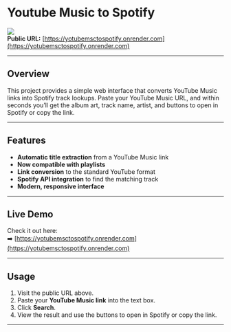 # Youtube Music to Spotify

![](https://img.shields.io/badge/status-live-success)  
**Public URL:** [https://yotubemsctospotify.onrender.com](https://yotubemsctospotify.onrender.com)

---

## Overview

This project provides a simple web interface that converts YouTube Music links into Spotify track lookups. Paste your YouTube Music URL, and within seconds you’ll get the album art, track name, artist, and buttons to open in Spotify or copy the link.

---

## Features

- **Automatic title extraction** from a YouTube Music link
- **Now compatible with playlists**
- **Link conversion** to the standard YouTube format
- **Spotify API integration** to find the matching track
- **Modern, responsive interface**

---

## Live Demo

Check it out here:  
➡️ [https://yotubemsctospotify.onrender.com](https://yotubemsctospotify.onrender.com)

---

## Usage

1. Visit the public URL above.
2. Paste your **YouTube Music link** into the text box.
3. Click **Search**.
4. View the result and use the buttons to open in Spotify or copy the link.

---

